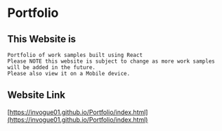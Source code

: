 # Portfolio

## This Website is

```
Portfolio of work samples built using React
Please NOTE this website is subject to change as more work samples will be added in the future.
Please also view it on a Mobile device.
```


## Website Link

[https://invogue01.github.io/Portfolio/index.html](https://invogue01.github.io/Portfolio/index.html)




